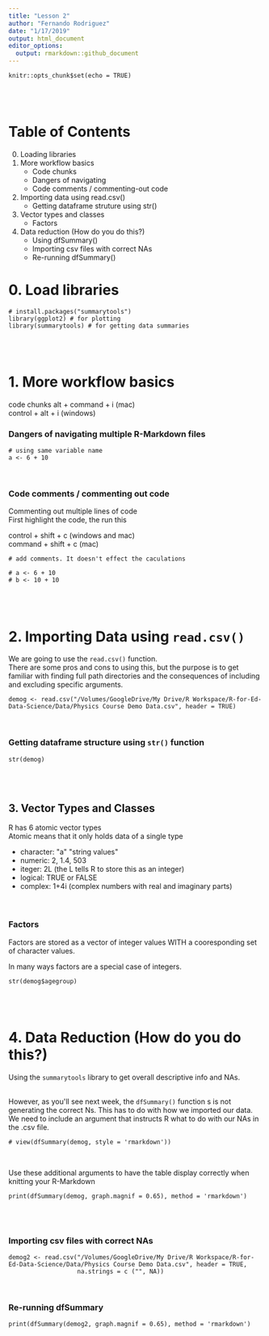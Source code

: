```yaml
---
title: "Lesson 2"
author: "Fernando Rodriguez"
date: "1/17/2019"
output: html_document
editor_options: 
  output: rmarkdown::github_document
---
```


```{r setup, include=FALSE}
knitr::opts_chunk$set(echo = TRUE)
```
<br><br>

# Table of Contents
0. Loading libraries
1. More workflow basics
    - Code chunks
    - Dangers of navigating
    - Code comments / commenting-out code
2. Importing data using read.csv()
    - Getting dataframe struture using str()
3. Vector types and classes
    - Factors
4. Data reduction (How do you do this?)
    - Using dfSummary()
    - Importing csv files with correct NAs
    - Re-running dfSummary()


# 0. Load libraries
```{r}
# install.packages("summarytools")
library(ggplot2) # for plotting
library(summarytools) # for getting data summaries
```
<br><br>

# 1. More workflow basics

code chunks
alt + command + i (mac)<br>
control + alt + i (windows)<br>

### Dangers of navigating multiple R-Markdown files
```{r}
# using same variable name
a <- 6 + 10
```
<br>

### Code comments / commenting out code<br>

Commenting out multiple lines of code<br>
First highlight the code, the run this<br>

control + shift + c (windows and mac)<br>
command + shift + c (mac)<br>
```{r}
# add comments. It doesn't effect the caculations

# a <- 6 + 10
# b <- 10 + 10

```
<br><br>

# 2. Importing Data using `read.csv()`

We are going to use the `read.csv()` function.<br>
There are some pros and cons to using this, but the purpose is to get familiar
with finding full path directories and the consequences of including and excluding
specific arguments. 
```{r}
demog <- read.csv("/Volumes/GoogleDrive/My Drive/R Workspace/R-for-Ed-Data-Science/Data/Physics Course Demo Data.csv", header = TRUE)
```
<br>

### Getting dataframe structure using `str()` function

```{r}
str(demog)
```
<br><br>

## 3. Vector Types and Classes
R has 6 atomic vector types<br>
Atomic means that it only holds data of a single type<br>
- character: "a" "string values"<br>
- numeric: 2, 1.4, 503<br>
- iteger: 2L (the L tells R to store this as an integer)<br>
- logical: TRUE or FALSE<br>
- complex: 1+4i (complex numbers with real and imaginary parts)<br>
<br><br>

### Factors
Factors are stored as a vector of integer values WITH a cooresponding set of character values.<br>

In many ways factors are a special case of integers.<br>
```{r}
str(demog$agegroup)
```
<br><br>

# 4. Data Reduction (How do you do this?)
Using the `summarytools` library to get overall descriptive info and NAs.<br><br>

However, as you'll see next week, the `dfSummary()` function s is not generating the 
correct Ns. This has to do with how we imported our data. We need to include an
argument that instructs R what to do with our NAs in the .csv file.

```{r}
# view(dfSummary(demog, style = 'rmarkdown'))
```
<br>

Use these additional arguments to have the table display correctly when 
knitting your R-Markdown
```{r}
print(dfSummary(demog, graph.magnif = 0.65), method = 'rmarkdown')
```
<br><br>

### Importing csv files with correct NAs
```{r}
demog2 <- read.csv("/Volumes/GoogleDrive/My Drive/R Workspace/R-for-Ed-Data-Science/Data/Physics Course Demo Data.csv", header = TRUE,
                   na.strings = c ("", NA))
```
<br>

### Re-running dfSummary
```{r}
print(dfSummary(demog2, graph.magnif = 0.65), method = 'rmarkdown')
```